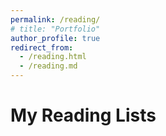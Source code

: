 ```yaml
---
permalink: /reading/
# title: "Portfolio"
author_profile: true
redirect_from: 
  - /reading.html
  - /reading.md
---
```


# My Reading Lists


